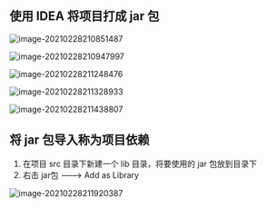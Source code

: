 ## 使用 IDEA 将项目打成 jar 包

![image-20210228210851487](C:%5CUsers%5C30117%5CAppData%5CRoaming%5CTypora%5Ctypora-user-images%5Cimage-20210228210851487.png)

![image-20210228210947997](C:%5CUsers%5C30117%5CAppData%5CRoaming%5CTypora%5Ctypora-user-images%5Cimage-20210228210947997.png)

![image-20210228211248476](C:%5CUsers%5C30117%5CAppData%5CRoaming%5CTypora%5Ctypora-user-images%5Cimage-20210228211248476.png)

![image-20210228211328933](C:%5CUsers%5C30117%5CAppData%5CRoaming%5CTypora%5Ctypora-user-images%5Cimage-20210228211328933.png)

![image-20210228211438807](C:%5CUsers%5C30117%5CAppData%5CRoaming%5CTypora%5Ctypora-user-images%5Cimage-20210228211438807.png)

## 将 jar 包导入称为项目依赖

1. 在项目 src 目录下新建一个 lib 目录，将要使用的 jar 包放到目录下
2. 右击 jar包 ---> Add as Library

![image-20210228211920387](C:%5CUsers%5C30117%5CAppData%5CRoaming%5CTypora%5Ctypora-user-images%5Cimage-20210228211920387.png)